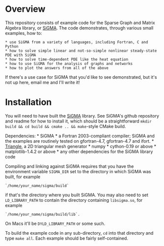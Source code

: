 
Overview
========

This repository consists of example code for the Sparse Graph and Matrix Algebra library, or [SiGMA](http://github.com/danshapero/sigma). The code demonstrates, through various small examples, how to:

    * use SiGMA from a variety of languages, including Fortran, C and Python
    * how to solve simple linear and not-so-simple nonlinear steady-state PDE with SiGMA
    * how to solve time-dependent PDE like the heat equation
    * how to use SiGMA for the analysis of graphs and networks
    * how to plot the answers from all of the above

If there's a use case for SiGMA that you'd like to see demonstrated, but it's not up here, email me and I'll write it!


Installation
============

You will need to have built the [SiGMA](http://github.com/danshapero/sigma) library. See SiGMA's github repository and readme for how to install it, which should be a straightforward `mkdir build && cd build && cmake .. && make`-style CMake build.

Dependencies:
	* SiGMA
    * a Fortran 2003-compliant compiler; SiGMA and the examples are routinely tested on gfortran-4.7, gfortran-4.7 and ifort.
    * [Triangle](http://www.cs.cmu.edu/~quake/triangle.html), a 2D triangular mesh generator
    * numpy
    * cython-0.19 or above
    * matplotlib-1.4.2 or above
    * any other dependencies for the SiGMA library code

Compiling and linking against SiGMA requires that you have the environment variable `SIGMA_DIR` set to the directory in which SiGMA was built, for example

    `/home/your_name/sigma/build`

if that's the directory where you built SiGMA. You may also need to set `LD_LIBRARY_PATH` to contain the directory containing `libsigma.so`, for example

    `/home/your_name/sigma/build/lib`.

On Macs it'll be `DYLD_LIBRARY_PATH` or some such.

To build the example code in any sub-directory, `cd` into that directory and type `make all`. Each example should be fairly self-contained.